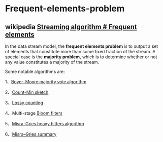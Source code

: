 # Frequent-elements-problem



## wikipedia [Streaming algorithm # Frequent elements](https://en.wikipedia.org/wiki/Streaming_algorithm#Frequent_elements)

In the data stream model, the **frequent elements problem** is to output a set of elements that constitute more than some fixed fraction of the stream. A special case is the **majority problem**, which is to determine whether or not any value constitutes a majority of the stream.

Some notable algorithms are:

1、[Boyer–Moore majority vote algorithm](https://en.wikipedia.org/wiki/Boyer–Moore_majority_vote_algorithm)

2、[Count-Min sketch](https://en.wikipedia.org/wiki/Count-Min_sketch)

3、[Lossy counting](https://en.wikipedia.org/wiki/Lossy_Count_Algorithm)

4、Multi-stage [Bloom filters](https://en.wikipedia.org/wiki/Bloom_filter)

5、[Misra–Gries heavy hitters algorithm](https://en.wikipedia.org/wiki/Misra–Gries_heavy_hitters_algorithm)

6、[Misra–Gries summary](https://en.wikipedia.org/wiki/Misra–Gries_summary)

